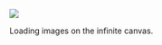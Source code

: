 ![](https://db-feed.s3.amazonaws.com/legacy/gif-2020-11-25_16-33-20-1606340116.gif)

Loading images on the infinite canvas.
